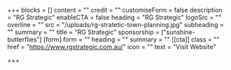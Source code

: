 +++
blocks = []
content = ""
credit = ""
customiseForm = false
description = "RG Strategic"
enableCTA = false
heading = "RG Strategic"
logoSrc = ""
overline = ""
src = "/uploads/rg-stratetic-town-planning.jpg"
subheading = ""
summary = ""
title = "RG Strategic"
sponsorship = ["sunshine-butterflies"]
[form]
form = ""
heading = ""
summary = ""
[[cta]]
class = ""
href = "https://www.rgstrategic.com.au/"
icon = ""
text = "Visit Website"

+++
